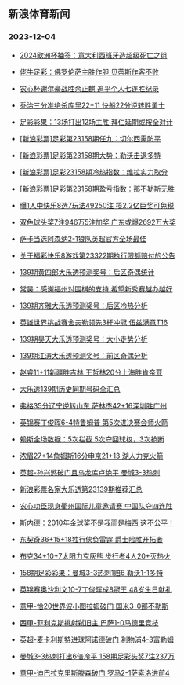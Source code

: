 ## 新浪体育新闻 
### 2023-12-04

+ [2024欧洲杯抽签：意大利西班牙造超级死亡之组](https://sports.sina.com.cn/g/pl/2023-12-03/doc-imzwswez8839115.shtml)

+ [佬牛足彩：佛罗伦萨主胜作胆  贝蒂斯作客不败](https://sports.sina.com.cn/l/2023-12-03/doc-imzwthuy9171930.shtml)

+ [农心杯谢尔豪战胜余正麒 追平个人七连胜纪录](https://sports.sina.com.cn/go/2023-12-03/doc-imzwtpaw9077701.shtml)

+ [乔治三分准绝杀库里22+11 快船22分逆转胜勇士](https://sports.sina.com.cn/basketball/nba/2023-12-03/doc-imzwswez8838173.shtml)

+ [足彩彩果：13场打出12场主胜 拜仁延期或按全对计](https://sports.sina.com.cn/l/2023-12-03/doc-imzwswey6832100.shtml)

+ [[新浪彩票]足彩第23158期任九：切尔西需防平](https://sports.sina.com.cn/l/2023-12-03/doc-imzwswey6843203.shtml)

+ [[新浪彩票]足彩第23158期大势：勒沃击退多特](https://sports.sina.com.cn/l/2023-12-03/doc-imzwswez8848057.shtml)

+ [[新浪彩票]足彩23158期冷热指数：维拉实力取分](https://sports.sina.com.cn/l/2023-12-03/doc-imzwswey6845478.shtml)

+ [[新浪彩票]足彩第23158期盈亏指数：那不勒斯无胜](https://sports.sina.com.cn/l/2023-12-03/doc-imzwswfc5627527.shtml)

+ [曝1人中快乐8选7玩法49250注 揽2.2亿巨奖可免税](https://sports.sina.com.cn/l/2023-12-03/doc-imzwswfc5622615.shtml)

+ [双色球头奖7注946万5注加奖 广东或爆2692万大奖](https://sports.sina.com.cn/l/2023-12-03/doc-imzwucyq8746981.shtml)

+ [萨卡当选阿森纳2-1狼队英超官方全场最佳](https://sports.sina.com.cn/g/2023-12-03/doc-imzwsrxh9500403.shtml)

+ [关于福彩快乐8游戏第23322期执行限额赔付的公告](https://sports.sina.com.cn/l/2023-12-03/doc-imzwtanx8752726.shtml)

+ [139期黄四郎大乐透预测奖号：后区奇偶统计](https://sports.sina.com.cn/l/2023-12-03/doc-imzwtpat8530099.shtml)

+ [常昊：感谢福州对围棋的支持 希望新秀赛越办越好](https://sports.sina.com.cn/go/2023-12-03/doc-imzwttkr8438042.shtml)

+ [139期齐雅大乐透预测奖号：后区冷热分析](https://sports.sina.com.cn/l/2023-12-03/doc-imzwtpav5308306.shtml)

+ [英雄世界挑战赛舍夫勒领先3杆冲冠 伍兹满意T16](https://sports.sina.com.cn/golf/pgatour/2023-12-03/doc-imzwswfe9396163.shtml)

+ [139期昊天大乐透预测奖号：大小走势分析](https://sports.sina.com.cn/l/2023-12-03/doc-imzwtpav5308515.shtml)

+ [139期江涛大乐透预测奖号：前区奇偶分析](https://sports.sina.com.cn/l/2023-12-03/doc-imzwtpat8531239.shtml)

+ [赵睿11+11新疆胜吉林 王哲林20分上海胜肯帝亚](https://sports.sina.com.cn/basketball/cba/2023-12-03/doc-imzwucyk6195748.shtml)

+ [大乐透139期历史同期号码全汇总](https://sports.sina.com.cn/l/2023-12-03/doc-imzwtpas6527256.shtml)

+ [弗格35分辽宁逆转山东 萨林杰42+16深圳胜广州](https://sports.sina.com.cn/basketball/cba/2023-12-03/doc-imzwucym8211745.shtml)

+ [英锦赛丁俊晖6-4特鲁姆普 第5次进决赛会师火箭](https://sports.sina.com.cn/others/snooker/2023-12-03/doc-imzwtanx8743534.shtml)

+ [赖斯全场数据：5次拦截 5次夺回球权，3次抢断](https://sports.sina.com.cn/g/2023-12-03/doc-imzwsrxh9500307.shtml)

+ [浓眉27+14詹姆斯16分申京21+13 湖人力克火箭](https://sports.sina.com.cn/basketball/nba/2023-12-03/doc-imzwthuu6637957.shtml)

+ [英超-孙兴慜破门且乌龙库卢绝平 曼城3-3热刺](https://sports.sina.com.cn/g/pl/2023-12-04/doc-imzwuzcy5738923.shtml)

+ [新浪彩票名家大乐透第23139期推荐汇总](https://sports.sina.com.cn/l/2023-12-03/doc-imzwtpat8541008.shtml)

+ [农心功臣现身衢州国际儿童邀请赛 中国队夺四连胜](https://sports.sina.com.cn/go/2023-12-03/doc-imzwucyq8754848.shtml)

+ [斯内德：2010年金球奖不是我而是梅西 这不公平！](https://sports.sina.com.cn/global/others/2023-12-03/doc-imzwtapa9282958.shtml)

+ [东契奇36+15+18独行侠负雷霆 爵士险胜开拓者](https://sports.sina.com.cn/basketball/nba/2023-12-03/doc-imzwthuv8636242.shtml)

+ [布克34+10+7太阳力克灰熊 步行者4人20+灭热火](https://sports.sina.com.cn/basketball/nba/2023-12-03/doc-imzwthuy9178698.shtml)

+ [158期足彩彩果：曼城3-3热刺1赔6 勒沃1-1多特](https://sports.sina.com.cn/l/2023-12-04/doc-imzwuzcy5742352.shtml)

+ [英锦赛奥沙利文10-7丁俊晖成8冠王 48岁生日献礼](https://sports.sina.com.cn/others/snooker/2023-12-04/doc-imzwvfmw5629107.shtml)

+ [意甲-恰20世界波小图拉姆破门 国米3-0那不勒斯](https://sports.sina.com.cn/g/seriea/2023-12-04/doc-imzwuzcy5750626.shtml)

+ [西甲-菲利克斯挑射弑旧主  巴萨1-0马德里竞技](https://sports.sina.com.cn/g/laliga/2023-12-04/doc-imzwuzcz7794667.shtml)

+ [英超-麦卡利斯特进球阿诺德破门 利物浦4-3富勒姆](https://sports.sina.com.cn/g/pl/2023-12-04/doc-imzwuzcz7793807.shtml)

+ [曼城3-3热刺打出6倍冷平 158期足彩头奖7注237万](https://sports.sina.com.cn/l/2023-12-04/doc-imzwuzcy5742352.shtml)

+ [意甲-迪巴拉克里斯滕森破门 罗马2-1萨索洛进前4](https://sports.sina.com.cn/g/seriea/2023-12-04/doc-imzwuzcy5749668.shtml)

